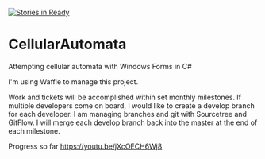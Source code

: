 [![Stories in Ready](https://badge.waffle.io/quartermeat/CellularAutomata.png?label=ready&title=Ready)](https://waffle.io/quartermeat/CellularAutomata)
# CellularAutomata
Attempting cellular automata with Windows Forms in C#

I'm using Waffle to manage this project.

Work and tickets will be accomplished within set monthly milestones.  If multiple developers come on board, I would like to create a develop branch for each developer.  I am managing branches and git with Sourcetree and GitFlow. I will merge each develop branch back into the master at the end of each milestone.

Progress so far
https://youtu.be/jXcOECH6Wj8

